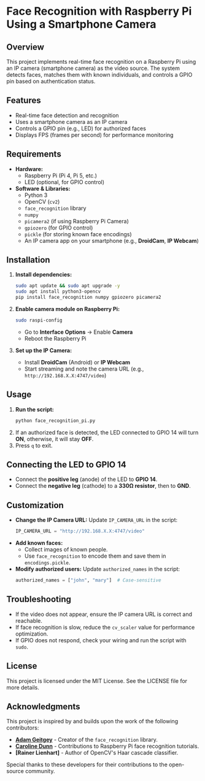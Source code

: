 # Face Recognition with Raspberry Pi Using a Smartphone Camera

## Overview
This project implements real-time face recognition on a Raspberry Pi using an IP camera (smartphone camera) as the video source. The system detects faces, matches them with known individuals, and controls a GPIO pin based on authentication status.

## Features
- Real-time face detection and recognition
- Uses a smartphone camera as an IP camera
- Controls a GPIO pin (e.g., LED) for authorized faces
- Displays FPS (frames per second) for performance monitoring

## Requirements
- **Hardware:**
  - Raspberry Pi (Pi 4, Pi 5, etc.)
  - LED (optional, for GPIO control)
- **Software & Libraries:**
  - Python 3
  - OpenCV (`cv2`)
  - `face_recognition` library
  - `numpy`
  - `picamera2` (if using Raspberry Pi Camera)
  - `gpiozero` (for GPIO control)
  - `pickle` (for storing known face encodings)
  - An IP camera app on your smartphone (e.g., **DroidCam**, **IP Webcam**)

## Installation
1. **Install dependencies:**
   ```bash
   sudo apt update && sudo apt upgrade -y
   sudo apt install python3-opencv
   pip install face_recognition numpy gpiozero picamera2
   ```
2. **Enable camera module on Raspberry Pi:**
   ```bash
   sudo raspi-config
   ```
   - Go to **Interface Options** -> Enable **Camera**
   - Reboot the Raspberry Pi

3. **Set up the IP Camera:**
   - Install **DroidCam** (Android) or **IP Webcam**
   - Start streaming and note the camera URL (e.g., `http://192.168.X.X:4747/video`)

## Usage
1. **Run the script:**
   ```bash
   python face_recognition_pi.py
   ```
2. If an authorized face is detected, the LED connected to GPIO 14 will turn **ON**, otherwise, it will stay **OFF**.
3. Press `q` to exit.

## Connecting the LED to GPIO 14
- Connect the **positive leg** (anode) of the LED to **GPIO 14**.
- Connect the **negative leg** (cathode) to a **330Ω resistor**, then to **GND**.

## Customization
- **Change the IP Camera URL:**
  Update `IP_CAMERA_URL` in the script:
  ```python
  IP_CAMERA_URL = "http://192.168.X.X:4747/video"
  ```
- **Add known faces:**
  - Collect images of known people.
  - Use `face_recognition` to encode them and save them in `encodings.pickle`.
- **Modify authorized users:**
  Update `authorized_names` in the script:
  ```python
  authorized_names = ["john", "mary"]  # Case-sensitive
  ```

## Troubleshooting
- If the video does not appear, ensure the IP camera URL is correct and reachable.
- If face recognition is slow, reduce the `cv_scaler` value for performance optimization.
- If GPIO does not respond, check your wiring and run the script with `sudo`.

## License
This project is licensed under the MIT License. See the LICENSE file for more details.

## Acknowledgments

This project is inspired by and builds upon the work of the following contributors:

- **[Adam Geitgey](https://github.com/ageitgey)** - Creator of the `face_recognition` library.  
- **[Caroline Dunn](https://github.com/carolinedunn)** - Contributions to Raspberry Pi face recognition tutorials.  
- **[Rainer Lienhart]** - Author of OpenCV's Haar cascade classifier.  

Special thanks to these developers for their contributions to the open-source community.


